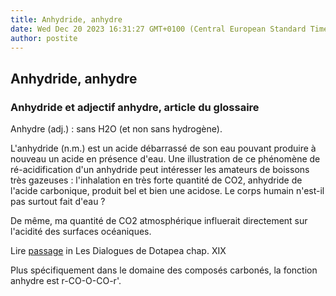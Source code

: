 ```yaml
---
title: Anhydride, anhydre
date: Wed Dec 20 2023 16:31:27 GMT+0100 (Central European Standard Time)
author: postite
---
```


## Anhydride, anhydre
### Anhydride et adjectif anhydre, article du glossaire
 Anhydre (adj.) : sans H2O (et non sans hydrogène).

L'anhydride (n.m.) est un acide débarrassé de son eau pouvant produire à nouveau un acide en présence d'eau. Une illustration de ce phénomène de ré-acidification d'un anhydride peut intéresser les amateurs de boissons très gazeuses : l'inhalation en très forte quantité de CO2, anhydride de l'acide carbonique, produit bel et bien une acidose. Le corps humain n'est-il pas surtout fait d'eau ?

De même, ma quantité de CO2 atmosphérique influerait directement sur l'acidité des surfaces océaniques.

Lire [passage](chap19oxydationsmetaux.html#oxydationinitieeco2) in Les Dialogues de Dotapea chap. XIX

Plus spécifiquement dans le domaine des composés carbonés, la fonction anhydre est r-CO-O-CO-r'.

